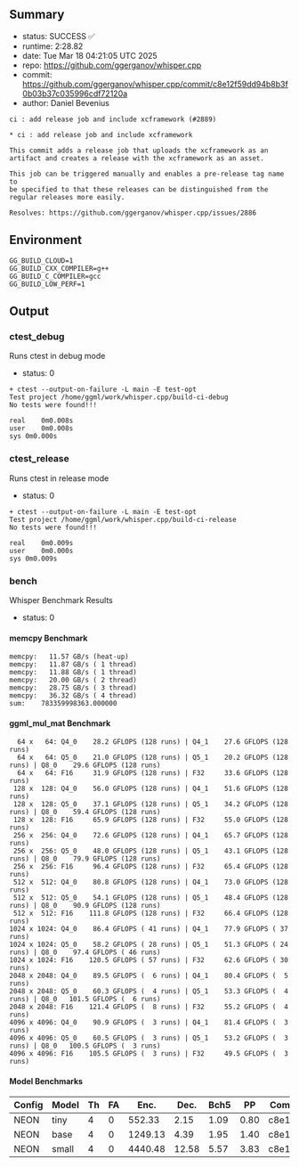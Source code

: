 ## Summary

- status:  SUCCESS ✅
- runtime: 2:28.82
- date:    Tue Mar 18 04:21:05 UTC 2025
- repo:    https://github.com/ggerganov/whisper.cpp
- commit:  https://github.com/ggerganov/whisper.cpp/commit/c8e12f59dd94b8b3f0b03b37c035996cdf72120a
- author:  Daniel Bevenius
```
ci : add release job and include xcframework (#2889)

* ci : add release job and include xcframework

This commit adds a release job that uploads the xcframework as an
artifact and creates a release with the xcframework as an asset.

This job can be triggered manually and enables a pre-release tag name to
be specified to that these releases can be distinguished from the
regular releases more easily.

Resolves: https://github.com/ggerganov/whisper.cpp/issues/2886
```

## Environment

```
GG_BUILD_CLOUD=1
GG_BUILD_CXX_COMPILER=g++
GG_BUILD_C_COMPILER=gcc
GG_BUILD_LOW_PERF=1
```

## Output

### ctest_debug

Runs ctest in debug mode
- status: 0
```
+ ctest --output-on-failure -L main -E test-opt
Test project /home/ggml/work/whisper.cpp/build-ci-debug
No tests were found!!!

real	0m0.008s
user	0m0.008s
sys	0m0.000s
```
### ctest_release

Runs ctest in release mode
- status: 0
```
+ ctest --output-on-failure -L main -E test-opt
Test project /home/ggml/work/whisper.cpp/build-ci-release
No tests were found!!!

real	0m0.009s
user	0m0.000s
sys	0m0.009s
```
### bench

Whisper Benchmark Results
- status: 0
#### memcpy Benchmark

```
memcpy:   11.57 GB/s (heat-up)
memcpy:   11.87 GB/s ( 1 thread)
memcpy:   11.88 GB/s ( 1 thread)
memcpy:   20.00 GB/s ( 2 thread)
memcpy:   28.75 GB/s ( 3 thread)
memcpy:   36.32 GB/s ( 4 thread)
sum:    783359998363.000000
```

#### ggml_mul_mat Benchmark

```
  64 x   64: Q4_0    28.2 GFLOPS (128 runs) | Q4_1    27.6 GFLOPS (128 runs)
  64 x   64: Q5_0    21.0 GFLOPS (128 runs) | Q5_1    20.2 GFLOPS (128 runs) | Q8_0    29.6 GFLOPS (128 runs)
  64 x   64: F16     31.9 GFLOPS (128 runs) | F32     33.6 GFLOPS (128 runs)
 128 x  128: Q4_0    56.0 GFLOPS (128 runs) | Q4_1    51.6 GFLOPS (128 runs)
 128 x  128: Q5_0    37.1 GFLOPS (128 runs) | Q5_1    34.2 GFLOPS (128 runs) | Q8_0    59.4 GFLOPS (128 runs)
 128 x  128: F16     65.9 GFLOPS (128 runs) | F32     55.0 GFLOPS (128 runs)
 256 x  256: Q4_0    72.6 GFLOPS (128 runs) | Q4_1    65.7 GFLOPS (128 runs)
 256 x  256: Q5_0    48.0 GFLOPS (128 runs) | Q5_1    43.1 GFLOPS (128 runs) | Q8_0    79.9 GFLOPS (128 runs)
 256 x  256: F16     96.4 GFLOPS (128 runs) | F32     65.4 GFLOPS (128 runs)
 512 x  512: Q4_0    80.8 GFLOPS (128 runs) | Q4_1    73.0 GFLOPS (128 runs)
 512 x  512: Q5_0    54.1 GFLOPS (128 runs) | Q5_1    48.4 GFLOPS (128 runs) | Q8_0    90.9 GFLOPS (128 runs)
 512 x  512: F16    111.8 GFLOPS (128 runs) | F32     66.4 GFLOPS (128 runs)
1024 x 1024: Q4_0    86.4 GFLOPS ( 41 runs) | Q4_1    77.9 GFLOPS ( 37 runs)
1024 x 1024: Q5_0    58.2 GFLOPS ( 28 runs) | Q5_1    51.3 GFLOPS ( 24 runs) | Q8_0    97.4 GFLOPS ( 46 runs)
1024 x 1024: F16    120.5 GFLOPS ( 57 runs) | F32     62.6 GFLOPS ( 30 runs)
2048 x 2048: Q4_0    89.5 GFLOPS (  6 runs) | Q4_1    80.4 GFLOPS (  5 runs)
2048 x 2048: Q5_0    60.3 GFLOPS (  4 runs) | Q5_1    53.3 GFLOPS (  4 runs) | Q8_0   101.5 GFLOPS (  6 runs)
2048 x 2048: F16    121.4 GFLOPS (  8 runs) | F32     55.2 GFLOPS (  4 runs)
4096 x 4096: Q4_0    90.9 GFLOPS (  3 runs) | Q4_1    81.4 GFLOPS (  3 runs)
4096 x 4096: Q5_0    60.5 GFLOPS (  3 runs) | Q5_1    53.2 GFLOPS (  3 runs) | Q8_0   100.5 GFLOPS (  3 runs)
4096 x 4096: F16    105.5 GFLOPS (  3 runs) | F32     49.5 GFLOPS (  3 runs)
```

#### Model Benchmarks

|           Config |         Model |  Th |  FA |    Enc. |    Dec. |    Bch5 |      PP |  Commit |
|              --- |           --- | --- | --- |     --- |     --- |     --- |     --- |     --- |
|             NEON |          tiny |   4 |   0 |  552.33 |    2.15 |    1.09 |    0.80 | c8e12f5 |
|             NEON |          base |   4 |   0 | 1249.13 |    4.39 |    1.95 |    1.40 | c8e12f5 |
|             NEON |         small |   4 |   0 | 4440.48 |   12.58 |    5.57 |    3.83 | c8e12f5 |

